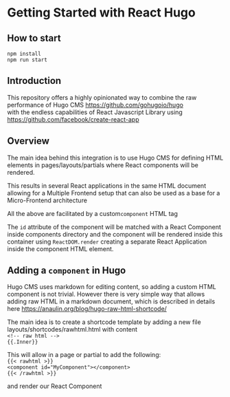 # Getting Started with React Hugo

## How to start

```npm install```\
```npm run start```

## Introduction

This repository offers a highly opinionated way to combine the raw performance of Hugo CMS https://github.com/gohugoio/hugo \
with the endless capabilities of React Javascript Library using https://github.com/facebook/create-react-app

## Overview

The main idea behind this integration is to use Hugo CMS for defining HTML elements
in pages/layouts/partials where React components will be rendered. 

This results in several React applications in the same HTML document allowing for a Multiple Frontend setup that can also be used as a base for a Micro-Frontend architecture

All the above are facilitated by a custom`component` HTML tag

The `id` attribute of the component will be matched with a React Component inside components directory and the component will be rendered inside this container using `ReactDOM.render` creating a separate React Application inside the component HTML element.

## Adding a `component` in Hugo

Hugo CMS uses markdown for editing content, so adding a custom HTML component is not trivial. However there is very simple way that allows adding raw HTML in a markdown document, which is described in details here https://anaulin.org/blog/hugo-raw-html-shortcode/

The main idea is to create a shortcode template by adding a new file layouts/shortcodes/rawhtml.html with content\
` <!-- raw html --> `\
` {{.Inner}} `

This will allow in a page or partial to add the following:\
`{{< rawhtml >}}`\
`<component id="MyComponent"></component>`\
`{{< /rawhtml >}}`

and render our React Component

